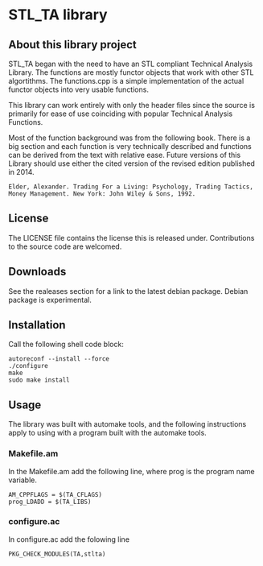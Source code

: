 # STL_TA library

## About this library project
STL_TA began with the need to have an STL compliant Technical Analysis Library. The functions are mostly functor objects that work with other STL algortithms. The functions.cpp is a simple implementation of the actual functor objects into very usable functions.

This library can work entirely with only the header files since the source is primarily for ease of use coinciding with popular Technical Analysis Functions.

Most of the function background was from the following book. There is a big section and each function is very technically described and functions can be derived from the text with relative ease. Future versions of this Library should use either the cited version of the revised edition published in 2014.

	Elder, Alexander. Trading For a Living: Psychology, Trading Tactics, Money Management. New York: John Wiley & Sons, 1992.
	
## License
The LICENSE file contains the license this is released under. Contributions to the source code are welcomed.

## Downloads
See the realeases section for a link to the latest debian package. Debian package is experimental.

## Installation
Call the following shell code block:

	autoreconf --install --force
	./configure
	make
	sudo make install
	
## Usage
The library was built with automake tools, and the following instructions apply to using with a program built with the automake tools.

### Makefile.am
In the Makefile.am add the following line, where prog is the program name variable.

	AM_CPPFLAGS = $(TA_CFLAGS)
	prog_LDADD = $(TA_LIBS)


### configure.ac
In configure.ac add the folowing line

	PKG_CHECK_MODULES(TA,stlta)
